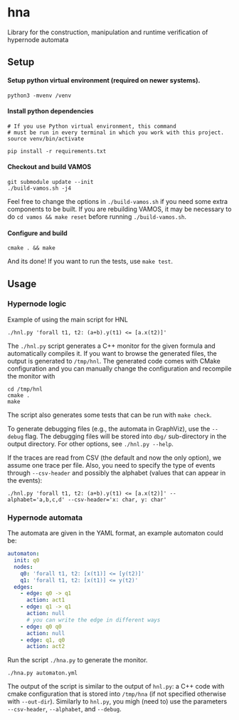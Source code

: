 # hna

Library for the construction, manipulation and runtime verification of hypernode automata

## Setup

#### Setup python virtual environment (required on newer systems).
```
python3 -mvenv /venv
```

#### Install python dependencies
```
# If you use Python virtual environment, this command
# must be run in every terminal in which you work with this project.
source venv/bin/activate

pip install -r requirements.txt
```

#### Checkout and build VAMOS
```
git submodule update --init
./build-vamos.sh -j4
```
Feel free to change the options in `./build-vamos.sh` if you need some extra
components to be built. If you are rebuilding VAMOS, it may be necessary
to do `cd vamos && make reset` before running `./build-vamos.sh`.

#### Configure and build

```
cmake . && make
```

And its done! If you want to run the tests, use `make test`.


## Usage

### Hypernode logic

Example of using the main script for HNL
```
./hnl.py 'forall t1, t2: (a+b).y(t1) <= [a.x(t2)]'
```
The `./hnl.py` script generates a C++ monitor for the given formula
and automatically compiles it. If you want to browse the generated files,
the output is generated to `/tmp/hnl`.
The generated code comes with CMake configuration and you can manually
change the configuration and recompile the monitor with

```
cd /tmp/hnl
cmake .
make
```

The script also generates some tests that can be run with `make check`.

To generate debugging files (e.g., the automata in GraphViz), use the `--debug`
flag. The debugging files will be stored into `dbg/` sub-directory in the output
directory. For other options, see `./hnl.py --help`.

If the traces are read from CSV (the default and now the only option),
we assume one trace per file. Also, you need to specify the type of events
through `--csv-header` and possibly the alphabet (values that can appear in the
events):
```
./hnl.py 'forall t1, t2: (a+b).y(t1) <= [a.x(t2)]' --alphabet='a,b,c,d' --csv-header='x: char, y: char'
```

### Hypernode automata

The automata are given in the YAML format, an example automaton could be:
```yaml
automaton:
  init: q0
  nodes:
    q0: 'forall t1, t2: [x(t1)] <= [y(t2)]'
    q1: 'forall t1, t2: [x(t1)] <= y(t2)'
  edges:
    - edge: q0 -> q1
      action: act1
    - edge: q1 -> q1
      action: null
      # you can write the edge in different ways
    - edge: q0 q0
      action: null
    - edge: q1, q0
      action: act2
```

Run the script `./hna.py` to generate the monitor.
```
./hna.py automaton.yml
```

The output of the script is similar to the output of `hnl.py`: a C++ code with cmake configuration
that is stored into `/tmp/hna` (if not specified otherwise with `--out-dir`).
Similarly to `hnl.py`, you migh (need to) use the parameters `--csv-header`, `--alphabet`,
and `--debug`.
